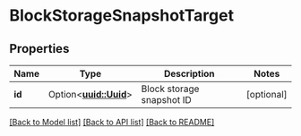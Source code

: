# BlockStorageSnapshotTarget

## Properties

Name | Type | Description | Notes
------------ | ------------- | ------------- | -------------
**id** | Option<[**uuid::Uuid**](uuid::Uuid.md)> | Block storage snapshot ID | [optional]

[[Back to Model list]](../README.md#documentation-for-models) [[Back to API list]](../README.md#documentation-for-api-endpoints) [[Back to README]](../README.md)



